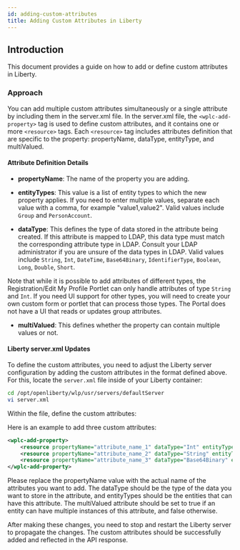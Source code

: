 ```yaml
---
id: adding-custom-attributes
title: Adding Custom Attributes in Liberty
---
```


## Introduction

This document provides a guide on how to add or define custom attributes in Liberty.

### Approach

You can add multiple custom attributes simultaneously or a single attribute by including them in the server.xml file. In the server.xml file, the `<wplc-add-property>` tag is used to define custom attributes, and it contains one or more `<resource>` tags. Each `<resource>` tag includes attributes definition that are specific to the property: propertyName, dataType, entityType, and multiValued. 

#### Attribute Definition Details

- **propertyName**: The name of the property you are adding.

- **entityTypes**: This value is a list of entity types to which the new property applies. If you need to enter multiple values, separate each value with a comma, for example "value1,value2". 
Valid values include `Group` and `PersonAccount`.

- **dataType**: This defines the type of data stored in the attribute being created. If this attribute is mapped to LDAP, this data type must match the corresponding attribute type in LDAP. Consult your LDAP administrator if you are unsure of the data types in LDAP. 
Valid values include `String`, `Int`, `DateTime`, `Base64Binary`, `IdentifierType`, `Boolean`, `Long`, `Double`, `Short`. 

Note that while it is possible to add attributes of different types, the Registration/Edit My Profile Portlet can only handle attributes of type `String` and `Int`. If you need UI support for other types, you will need to create your own custom form or portlet that can process those types. The Portal does not have a UI that reads or updates group attributes.

- **multiValued**: This defines whether the property can contain multiple values or not.

#### Liberty server.xml Updates

To define the custom attributes, you need to adjust the Liberty server configuration by adding the custom attributes in the format defined above. For this, locate the `server.xml` file inside of your Liberty container:

```sh
cd /opt/openliberty/wlp/usr/servers/defaultServer
vi server.xml
```
Within the file, define the custom attributes:

Here is an example to add three custom attributes:

```xml
<wplc-add-property>
    <resource propertyName="attribute_name_1" dataType="Int" entityTypes="Group" multiValued="true" />
    <resource propertyName="attribute_name_2" dataType="String" entityTypes="PersonAccount" multiValued="true" />
    <resource propertyName="attribute_name_3" dataType="Base64Binary" entityTypes="Group,PersonAccount" multiValued="false" />
</wplc-add-property>
```

Please replace the propertyName value with the actual name of the attributes you want to add. The dataType should be the type of the data you want to store in the attribute, and entityTypes should be the entities that can have this attribute. The multiValued attribute should be set to true if an entity can have multiple instances of this attribute, and false otherwise.

After making these changes, you need to stop and restart the Liberty server to propagate the changes. The custom attributes should be successfully added and reflected in the API response.